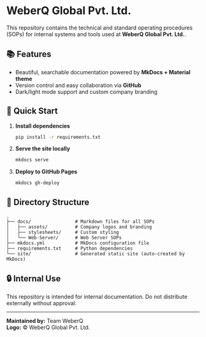 # WeberQ Global Pvt. Ltd.

This repository contains the technical and standard operating procedures (SOPs) for internal systems and tools used at **WeberQ Global Pvt. Ltd.**.

## 📚 Features

- Beautiful, searchable documentation powered by **MkDocs + Material theme**
- Version control and easy collaboration via **GitHub**
- Dark/light mode support and custom company branding

## 🚀 Quick Start

1. **Install dependencies**
   ```bash
   pip install -r requirements.txt
   ```

2. **Serve the site locally**
   ```bash
   mkdocs serve
   ```

3. **Deploy to GitHub Pages**
   ```bash
   mkdocs gh-deploy
   ```

## 📁 Directory Structure

```
.
├── docs/                # Markdown files for all SOPs
│   ├── assets/          # Company logos and branding
│   ├── stylesheets/     # Custom styling
│   └── Web-Server/      # Web Server SOPs
├── mkdocs.yml           # MkDocs configuration file
├── requirements.txt     # Python dependencies
└── site/                # Generated static site (auto-created by MkDocs)
```

## 🔒 Internal Use

This repository is intended for internal documentation. Do not distribute externally without approval.

---

**Maintained by:** Team WeberQ  
**Logo:** © WeberQ Global Pvt. Ltd.